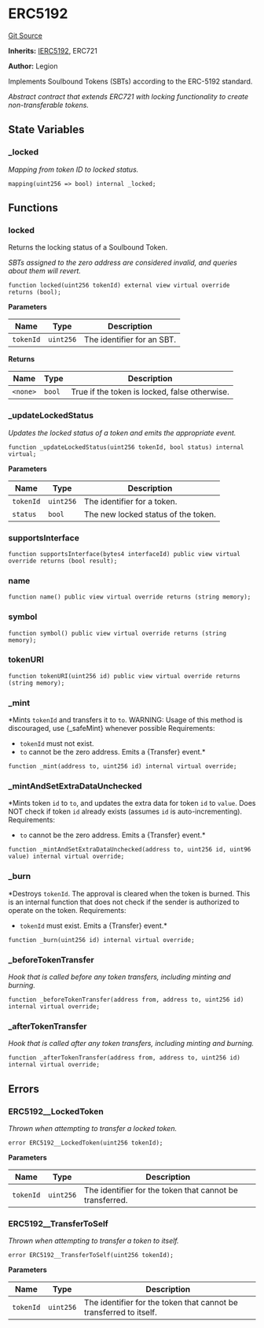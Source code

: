 # ERC5192
[Git Source](https://github.com/Legion-Team/legion-protocol-contracts/blob/76d9c4dea483beb3f4b747419db2d23fd27a8182/src/lib/ERC5192.sol)

**Inherits:**
[IERC5192](/src/interfaces/lib/IERC5192.sol/interface.IERC5192.md), ERC721

**Author:**
Legion

Implements Soulbound Tokens (SBTs) according to the ERC-5192 standard.

*Abstract contract that extends ERC721 with locking functionality to create non-transferable tokens.*


## State Variables
### _locked
*Mapping from token ID to locked status.*


```solidity
mapping(uint256 => bool) internal _locked;
```


## Functions
### locked

Returns the locking status of a Soulbound Token.

*SBTs assigned to the zero address are considered invalid, and queries about them will revert.*


```solidity
function locked(uint256 tokenId) external view virtual override returns (bool);
```
**Parameters**

|Name|Type|Description|
|----|----|-----------|
|`tokenId`|`uint256`|The identifier for an SBT.|

**Returns**

|Name|Type|Description|
|----|----|-----------|
|`<none>`|`bool`|True if the token is locked, false otherwise.|


### _updateLockedStatus

*Updates the locked status of a token and emits the appropriate event.*


```solidity
function _updateLockedStatus(uint256 tokenId, bool status) internal virtual;
```
**Parameters**

|Name|Type|Description|
|----|----|-----------|
|`tokenId`|`uint256`|The identifier for a token.|
|`status`|`bool`|The new locked status of the token.|


### supportsInterface


```solidity
function supportsInterface(bytes4 interfaceId) public view virtual override returns (bool result);
```

### name


```solidity
function name() public view virtual override returns (string memory);
```

### symbol


```solidity
function symbol() public view virtual override returns (string memory);
```

### tokenURI


```solidity
function tokenURI(uint256 id) public view virtual override returns (string memory);
```

### _mint

*Mints `tokenId` and transfers it to `to`.
WARNING: Usage of this method is discouraged, use {_safeMint} whenever possible
Requirements:
- `tokenId` must not exist.
- `to` cannot be the zero address.
Emits a {Transfer} event.*


```solidity
function _mint(address to, uint256 id) internal virtual override;
```

### _mintAndSetExtraDataUnchecked

*Mints token `id` to `to`, and updates the extra data for token `id` to `value`.
Does NOT check if token `id` already exists (assumes `id` is auto-incrementing).
Requirements:
- `to` cannot be the zero address.
Emits a {Transfer} event.*


```solidity
function _mintAndSetExtraDataUnchecked(address to, uint256 id, uint96 value) internal virtual override;
```

### _burn

*Destroys `tokenId`.
The approval is cleared when the token is burned.
This is an internal function that does not check if the sender is authorized to operate on the token.
Requirements:
- `tokenId` must exist.
Emits a {Transfer} event.*


```solidity
function _burn(uint256 id) internal virtual override;
```

### _beforeTokenTransfer

*Hook that is called before any token transfers, including minting and burning.*


```solidity
function _beforeTokenTransfer(address from, address to, uint256 id) internal virtual override;
```

### _afterTokenTransfer

*Hook that is called after any token transfers, including minting and burning.*


```solidity
function _afterTokenTransfer(address from, address to, uint256 id) internal virtual override;
```

## Errors
### ERC5192__LockedToken
*Thrown when attempting to transfer a locked token.*


```solidity
error ERC5192__LockedToken(uint256 tokenId);
```

**Parameters**

|Name|Type|Description|
|----|----|-----------|
|`tokenId`|`uint256`|The identifier for the token that cannot be transferred.|

### ERC5192__TransferToSelf
*Thrown when attempting to transfer a token to itself.*


```solidity
error ERC5192__TransferToSelf(uint256 tokenId);
```

**Parameters**

|Name|Type|Description|
|----|----|-----------|
|`tokenId`|`uint256`|The identifier for the token that cannot be transferred to itself.|

